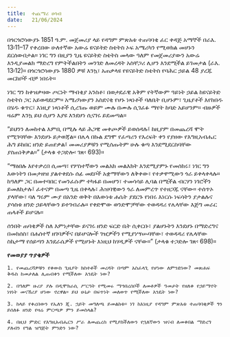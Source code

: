 ```yaml
---
title:  ተጨማሪ ሀሳብ
date:   21/06/2024
---
```


በጎርጎሮሳውያኑ 1851 ዓ.ም. መጀመሪያ ላይ የዳግም ምጽአቱ ተጠባባቂ ፈር ቀዳጅ አማኞች በራእ. 13፡11–17 የቀረበው ሁለተኛው አውሬ ዩናይትድ ስቴትስ ኦፍ አሜሪካን የሚወክል መሆኑን ደርሰውበታል። ነገር ግን በዚያን ጊዜ ዩናይትድ ስቴትስ መላው ዓለም የመጀመሪያውን አውሬ እንዲያመልክ ማድረግ የምትችልበትን መንገድ ለመረዳት አስቸጋሪ ሊሆን እንደሚችል ይገመታል (ራእ. 13፡12)። በጎርጎሮሳውያኑ 1880 ዎቹ እንኳ፣ አጠቃላዩ የዩናይትድ ስቴትስ የባሕር ኃይል 48 ያረጁ መርከቦች ብቻ ነበሩት።

ነገር ግን ከቀዝቃዛው ጦርነት ማብቂያ አንስቶ፣ በወታደራዊ አቅም የትኛውም ዓይነት ኃይል ከዩናይትድ ስቴትስ ጋር አይወዳደርም። አሜሪካውያን አስደናቂ የሆኑ ነጻነቶች ባለቤት ቢሆኑም፣ ጊዜያቶች እየከበዱ በሄዱ ቁጥር፣ እነዚያ ነጻነቶች ሲረገጡ ወይም ሙሉ በሙሉ ሲገፈፉ ማየት ከባድ አይሆንም። ብዙዎች ዛሬም እንኳ ይህ ሲሆን እያዩ እንደሆነ ሲናገሩ ይደመጣል።

“ይህንን ለመከተል እምቢ በሚሉ ላይ ሕጋዊ መቀጮዎች ይወሰዳሉ፤ ከዚያም በመጨረሻ ሞት የሚገባቸው እንደሆኑ ይታወጃል። በሌላ በኩል ደግሞ የፈጣሪን የእረፍት ቀን የያዘው የእግዚአብሔር ሕግ ይከበር ዘንድ ይጠየቃል፤ መመሪያዎቹን የሚሰጡትም ሁሉ ቁጣ እንደሚደርስባቸው ያስጠነቅቃል።” (ታላቁ ተጋድሎ፡ ገጽ፡ 693)።

“ማዕበሉ እየተቃረበ ሲመጣ፣ የሦስተኛውን መልአክ መልእክት እንደሚያምኑ የመሰከሩ፣ ነገር ግን እውነትን በመታዘዝ ያልተቀደሱ ሰፊ መደቦች አቋማቸውን ለቅቀው፣ የተቃዋሚውን ጎራ ይቀላቀላሉ። ከዓለም ጋር በመተባበር የመንፈሱም ተካፋይ በመሆን፣ ተመሳሳይ ሊባል በሚችል ብርሃን ነገሮችን ይመለከታሉ፤ ፈተናም በመጣ ጊዜ በቀላሉ፣ ሕዝባዊውን ጎራ ለመምረጥ የተዘጋጁ ናቸው። ተሰጥኦ ያላቸው፣ ባለ ግሩም ሙያ በአንድ ወቅት በእውነቱ ሐሴት ያደርጉ የነበሩ እነርሱ ነፍሳትን ያታልሉና ያሳስቱ ዘንድ ኃይላቸውን ይተገብራሉ። የቀድሞው ወንድሞቻቸው ተወዳዳሪ የሌላቸው እጅግ መራር ጠላቶች ይሆናሉ።

ሰንበት ጠባቂዎች ስለ እምነታቸው ይናገሩ ዘንድ ፍርድ ቤት ሲቀርቡ፣ ያልሆኑትን እንደሆኑ በማድረግና በመክሰስ፣ በሐሰተኛ ዘገባዎችና በይሆናሎች ገዢዎችን የሚያነሣሡባቸው፣ ተወዳዳሪ የሌላቸው ስኬታማ የሰይጣን እንደራሴዎች የሚሆኑት እነዚህ ከሃዲዎች ናቸው።” (ታላቁ ተጋድሎ ገጽ፡ 698)።

**የመወያያ ጥያቄዎች**

`1. የመጨረሻዎቹን የቀውስ ጊዜያት ክስተቶች መረዳት በጣም አስፈላጊ የሆነው ለምንድነው? መጽሐፍ ቅዱስ ከመታለል ሊጠብቀን የሚችለው እንዴት ነው?`

`2. በዓለም ዙሪያ ያሉ በዲሞክራሲ ሥርዓት የሚመሩ ማኅበረሰቦች ለመቶዎች ዓመታት የዘለቀ የኃይማኖት ነፃነት መናኸሪያ ሆነው ኖረዋል። ይህ ሁኔታ በፍጥነት መለወጥ የሚችለው እንዴት ነው?`

`3. ከላይ የቀረበውን የኤለን ጂ. ኋይት መግለጫ ይመልከቱ። ነገ ከእነዚያ የዳግም ምጽአቱ ተጠባባቂዎች ጎን ይሰለፉ ዘንድ የዛሬ ምርጫዎ ምን ይመስላል?`

`4. በዚህ ምድር የእግዚአብሔርን ሥራ ለመጨረስ የሚያስችለውን የኋለኛውን ዝናብ ለመቀበል ማድረግ ያለብን የግል ዝግጅት ምንድን ነው?`
